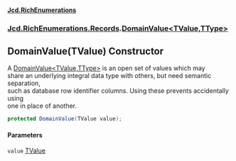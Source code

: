 #### [Jcd.RichEnumerations](index.md 'index')
### [Jcd.RichEnumerations.Records](Jcd.RichEnumerations.Records.md 'Jcd.RichEnumerations.Records').[DomainValue&lt;TValue,TType&gt;](DomainValue_TValue,TType_.md 'Jcd.RichEnumerations.Records.DomainValue<TValue,TType>')

## DomainValue(TValue) Constructor

A [DomainValue&lt;TValue,TType&gt;](DomainValue_TValue,TType_.md 'Jcd.RichEnumerations.Records.DomainValue<TValue,TType>') is an open set of values which may  
share an underlying integral data type with others, but need semantic separation,  
such as database row identifier columns. Using these prevents accidentally using  
one in place of another.

```csharp
protected DomainValue(TValue value);
```
#### Parameters

<a name='Jcd.RichEnumerations.Records.DomainValue_TValue,TType_.DomainValue(TValue).value'></a>

`value` [TValue](DomainValue_TValue,TType_.md#Jcd.RichEnumerations.Records.DomainValue_TValue,TType_.TValue 'Jcd.RichEnumerations.Records.DomainValue<TValue,TType>.TValue')